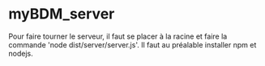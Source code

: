 # myBDM_server
Pour faire tourner le serveur, il faut se placer à la racine et faire la commande 'node dist/server/server.js'. Il faut au préalable installer npm et nodejs. 
